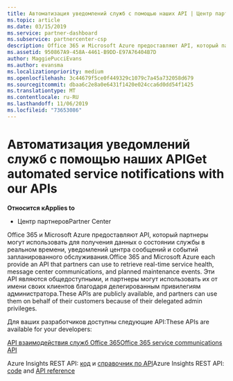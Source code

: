 ```yaml
---
title: Автоматизация уведомлений служб с помощью наших API | Центр партнеров
ms.topic: article
ms.date: 03/15/2019
ms.service: partner-dashboard
ms.subservice: partnercenter-csp
description: Office 365 и Microsoft Azure предоставляют API, который партнеры могут использовать для получения данных о состоянии службы в реальном времени, уведомлений центра сообщений и событий запланированного обслуживания.
ms.assetid: 950867A9-458A-4461-B9DD-E97A76404B7D
author: MaggiePucciEvans
ms.author: evansma
ms.localizationpriority: medium
ms.openlocfilehash: 3c44679f5ce0f449329c1079c7a45a732058d679
ms.sourcegitcommit: dbaa6c2e8a0e6431f1420e024cca6d0dd54f1425
ms.translationtype: MT
ms.contentlocale: ru-RU
ms.lasthandoff: 11/06/2019
ms.locfileid: "73653086"
---
```

# <a name="get-automated-service-notifications-with-our-apis"></a><span data-ttu-id="a18d7-103">Автоматизация уведомлений служб с помощью наших API</span><span class="sxs-lookup"><span data-stu-id="a18d7-103">Get automated service notifications with our APIs</span></span>

<span data-ttu-id="a18d7-104">**Относится к**</span><span class="sxs-lookup"><span data-stu-id="a18d7-104">**Applies to**</span></span>

-  <span data-ttu-id="a18d7-105">Центр партнеров</span><span class="sxs-lookup"><span data-stu-id="a18d7-105">Partner Center</span></span>

<span data-ttu-id="a18d7-106">Office 365 и Microsoft Azure предоставляют API, который партнеры могут использовать для получения данных о состоянии службы в реальном времени, уведомлений центра сообщений и событий запланированного обслуживания.</span><span class="sxs-lookup"><span data-stu-id="a18d7-106">Office 365 and Microsoft Azure each provide an API that partners can use to retrieve real-time service health, message center communications, and planned maintenance events.</span></span> <span data-ttu-id="a18d7-107">Эти API являются общедоступными, и партнеры могут использовать их от имени своих клиентов благодаря делегированным привилегиям администратора.</span><span class="sxs-lookup"><span data-stu-id="a18d7-107">These APIs are publicly available, and partners can use them on behalf of their customers because of their delegated admin privileges.</span></span>

<span data-ttu-id="a18d7-108">Для ваших разработчиков доступны следующие API:</span><span class="sxs-lookup"><span data-stu-id="a18d7-108">These APIs are available for your developers:</span></span>

[<span data-ttu-id="a18d7-109">API взаимодействия служб Office 365</span><span class="sxs-lookup"><span data-stu-id="a18d7-109">Office 365 service communications API</span></span>](https://go.microsoft.com/fwlink/p/?LinkId=616899)

<span data-ttu-id="a18d7-110">Azure Insights REST API: [код](https://go.microsoft.com/fwlink/p/?LinkId=617299) и [справочник по API](https://go.microsoft.com/fwlink/p/?LinkId=617300)</span><span class="sxs-lookup"><span data-stu-id="a18d7-110">Azure Insights REST API: [code](https://go.microsoft.com/fwlink/p/?LinkId=617299) and [API reference](https://go.microsoft.com/fwlink/p/?LinkId=617300)</span></span>

 

 



